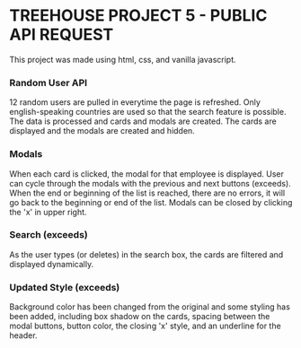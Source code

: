 # TREEHOUSE PROJECT 5 - PUBLIC API REQUEST

This project was made using html, css, and vanilla javascript.

### Random User API
12 random users are pulled in everytime the page is refreshed. Only english-speaking countries are used so that the search feature is possible. The data is processed and cards and modals are created. The cards are displayed and the modals are created and hidden.

### Modals
When each card is clicked, the modal for that employee is displayed. User can cycle through the modals with the previous and next buttons (exceeds). When the end or beginning of the list is reached, there are no errors, it will go back to the beginning or end of the list. Modals can be closed by clicking the 'x' in upper right.

### Search (exceeds)
As the user types (or deletes) in the search box, the cards are filtered and displayed dynamically.

### Updated Style (exceeds)
Background color has been changed from the original and some styling has been added, including box shadow on the cards, spacing between the modal buttons, button color, the closing 'x' style, and an underline for the header.



